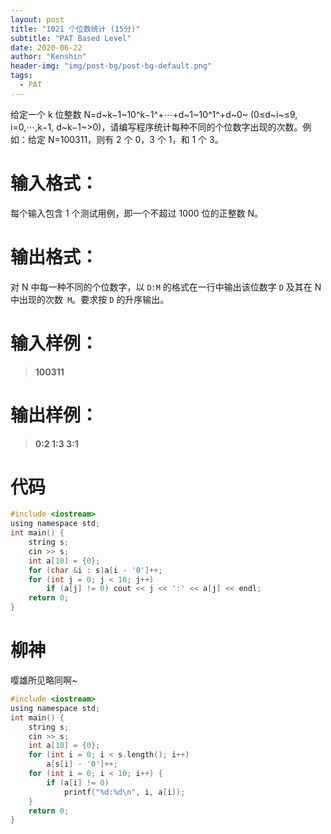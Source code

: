 ```yaml
---
layout: post
title: "1021 个位数统计 (15分)"
subtitle: "PAT Based Level"
date: 2020-06-22
author: "Kenshin"
header-img: "img/post-bg/post-bg-default.png"
tags:
  - PAT
---
```


给定一个 k 位整数 N=d~​k−1~​​10^​k−1^​​+⋯+d~​1~​10^​1^+d~​0~ (0≤d~​i~≤9, i=0,⋯,k−1, d~​k−1~>0)，请编写程序统计每种不同的个位数字出现的次数。例如：给定 N=100311，则有 2 个 0，3 个 1，和 1 个 3。

# 输入格式：

每个输入包含 1 个测试用例，即一个不超过 1000 位的正整数 N。

# 输出格式：

对 N 中每一种不同的个位数字，以 `D:M` 的格式在一行中输出该位数字 `D` 及其在 N 中出现的次数` M`。要求按 `D` 的升序输出。

# 输入样例：

> **100311**

# 输出样例：

> **0:2
> 1:3
> 3:1**

# 代码

```c
#include <iostream>
using namespace std;
int main() {
    string s;
    cin >> s;
    int a[10] = {0};
    for (char &i : s)a[i - '0']++;
    for (int j = 0; j < 10; j++)
        if (a[j] != 0) cout << j << ':' << a[j] << endl;
    return 0;
}
```

# 柳神

嘤雄所见略同啊~

```c
#include <iostream>
using namespace std;
int main() {
    string s;
    cin >> s;
    int a[10] = {0};
    for (int i = 0; i < s.length(); i++)
        a[s[i] - '0']++;
    for (int i = 0; i < 10; i++) {
        if (a[i] != 0)
            printf("%d:%d\n", i, a[i]);
    }
    return 0;
}
```
